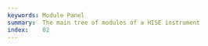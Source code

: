 ```yaml
---
keywords: Module Panel
summary:  The main tree of modules of a HISE instrument
index:    02
---
```


